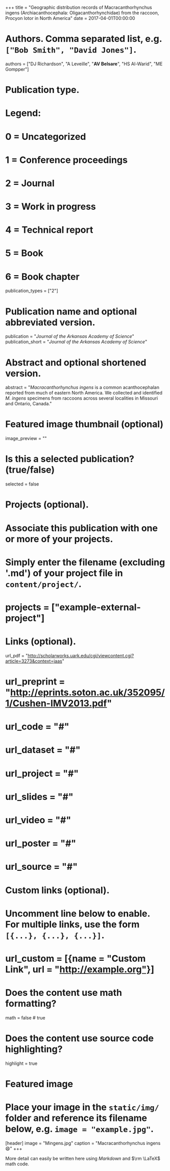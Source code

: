 +++
title = "Geographic distribution records of Macracanthorhynchus ingens (Archiacanthocephala: Oligacanthorhynchidae) from the raccoon, Procyon lotor in North America"
date = 2017-04-01T00:00:00

# Authors. Comma separated list, e.g. `["Bob Smith", "David Jones"]`.
authors = ["DJ Richardson", "A Leveille", "**AV Belsare**", "HS Al-Warid", "ME Gompper"]

# Publication type.
# Legend:
# 0 = Uncategorized
# 1 = Conference proceedings
# 2 = Journal
# 3 = Work in progress
# 4 = Technical report
# 5 = Book
# 6 = Book chapter
publication_types = ["2"]

# Publication name and optional abbreviated version.
publication = "*Journal of the Arkansas Academy of Science*"
publication_short = "*Journal of the Arkansas Academy of Science*"

# Abstract and optional shortened version.
abstract = "*Macracanthorhynchus ingens* is a common acanthocephalan reported from much of eastern North America. We collected and identified *M. ingens* specimens from raccoons across several localities in Missouri and Ontario, Canada."

# Featured image thumbnail (optional)
image_preview = ""

# Is this a selected publication? (true/false)
selected = false

# Projects (optional).
#   Associate this publication with one or more of your projects.
#   Simply enter the filename (excluding '.md') of your project file in `content/project/`.
# projects = ["example-external-project"]

# Links (optional).
url_pdf = "http://scholarworks.uark.edu/cgi/viewcontent.cgi?article=3273&context=jaas"
# url_preprint = "http://eprints.soton.ac.uk/352095/1/Cushen-IMV2013.pdf"
# url_code = "#"
# url_dataset = "#"
# url_project = "#"
# url_slides = "#"
# url_video = "#"
# url_poster = "#"
# url_source = "#"

# Custom links (optional).
#   Uncomment line below to enable. For multiple links, use the form `[{...}, {...}, {...}]`.
# url_custom = [{name = "Custom Link", url = "http://example.org"}]

# Does the content use math formatting?
math = false # true

# Does the content use source code highlighting?
highlight = true

# Featured image
# Place your image in the `static/img/` folder and reference its filename below, e.g. `image = "example.jpg"`.
[header]
image = "Mingens.jpg"
caption = "Macracanthorhynchus ingens :smile:"
+++

More detail can easily be written here using *Markdown* and $\rm \LaTeX$ math code.
